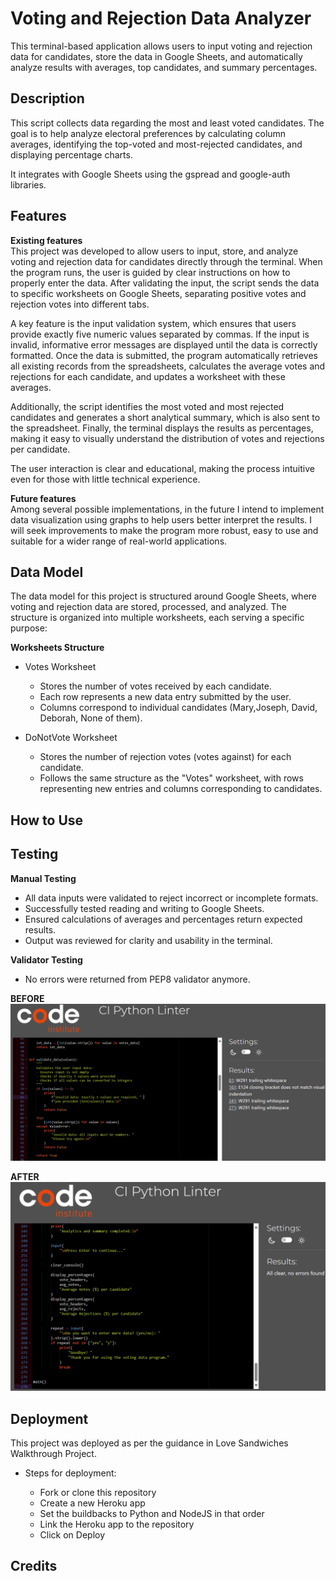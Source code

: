 # Voting and Rejection Data Analyzer  

This terminal-based application allows users to input voting and rejection data for candidates, store the data in Google Sheets, and automatically analyze results with averages, top candidates, and summary percentages.  


## Description  

This script collects data regarding the most and least voted candidates.
The goal is to help analyze electoral preferences by calculating column averages, identifying the top-voted and most-rejected candidates, and displaying percentage charts.  

It integrates with Google Sheets using the gspread and google-auth libraries.  


## Features  

**Existing features**  
This project was developed to allow users to input, store, and analyze voting and rejection data for candidates directly through the terminal. When the program runs, the user is guided by clear instructions on how to properly enter the data. After validating the input, the script sends the data to specific worksheets on Google Sheets, separating positive votes and rejection votes into different tabs.

A key feature is the input validation system, which ensures that users provide exactly five numeric values separated by commas. If the input is invalid, informative error messages are displayed until the data is correctly formatted. Once the data is submitted, the program automatically retrieves all existing records from the spreadsheets, calculates the average votes and rejections for each candidate, and updates a worksheet with these averages.

Additionally, the script identifies the most voted and most rejected candidates and generates a short analytical summary, which is also sent to the spreadsheet. Finally, the terminal displays the results as percentages, making it easy to visually understand the distribution of votes and rejections per candidate.

The user interaction is clear and educational, making the process intuitive even for those with little technical experience.

**Future features**  
Among several possible implementations, in the future I intend to implement data visualization using graphs to help users better interpret the results. I will seek improvements to make the program more robust, easy to use and suitable for a wider range of real-world applications.


## Data Model  

The data model for this project is structured around Google Sheets, where voting and rejection data are stored, processed, and analyzed. The structure is organized into multiple worksheets, each serving a specific purpose:  

**Worksheets Structure**  

- Votes Worksheet

   - Stores the number of votes received by each candidate.
   - Each row represents a new data entry submitted by the user.
   - Columns correspond to individual candidates (Mary,Joseph, David, Deborah, None of them).

- DoNotVote Worksheet

   - Stores the number of rejection votes (votes against) for each candidate.
   - Follows the same structure as the "Votes" worksheet, with rows representing new entries and columns corresponding to candidates.

## How to Use  

## Testing  

**Manual Testing**  
- All data inputs were validated to reject incorrect or incomplete formats.  
- Successfully tested reading and writing to Google Sheets.  
- Ensured calculations of averages and percentages return expected results.  
- Output was reviewed for clarity and usability in the terminal.  

**Validator Testing**  
- No errors were returned from PEP8 validator anymore.

**BEFORE**  
![pep8before](doc/screenshots/screenshotpep801.png)

**AFTER**  
![pep8after](doc/screenshots/screenshotpep802.png)


## Deployment  

This project was deployed as per the guidance in Love Sandwiches Walkthrough Project.

- Steps for deployment:

  - Fork or clone this repository
  - Create a new Heroku app
  - Set the buildbacks to Python and NodeJS in that order
  - Link the Heroku app to the repository
  - Click on Deploy


## Credits  

